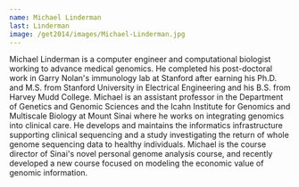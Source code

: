 ```yaml
---
name: Michael Linderman
last: Linderman
image: /get2014/images/Michael-Linderman.jpg
---
```


Michael Linderman is a computer engineer and computational biologist working to advance medical genomics. He completed his post-doctoral work in Garry Nolan's immunology lab at Stanford after earning his Ph.D. and M.S. from Stanford University in Electrical Engineering and his B.S. from Harvey Mudd College. Michael is an assistant professor in the Department of Genetics and Genomic Sciences and the Icahn Institute for Genomics and Multiscale Biology at Mount Sinai where he works on integrating genomics into clinical care. He develops and maintains the informatics infrastructure supporting clinical sequencing and a study investigating the return of whole genome sequencing data to healthy individuals. Michael is the course director of Sinai's novel personal genome analysis course, and recently developed a new course focused on modeling the economic value of genomic information.
